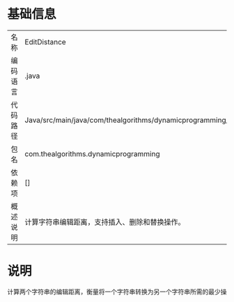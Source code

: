 # 基础信息

|      |      |
|------|------|
| 名称 | EditDistance |
| 编码语言 | .java |
| 代码路径 | Java/src/main/java/com/thealgorithms/dynamicprogramming/EditDistance.java |
| 包名 | com.thealgorithms.dynamicprogramming |
| 依赖项 | [] |
| 概述说明 | 计算字符串编辑距离，支持插入、删除和替换操作。 |

# 说明

计算两个字符串的编辑距离，衡量将一个字符串转换为另一个字符串所需的最少操作次数。支持的操作包括插入字符、删除字符和替换字符。编辑距离越小，表示两个字符串越相似。该算法常用于文本相似度比较、拼写检查和自然语言处理等领域。

# 类列表 Class Summary

| 名称   | 类型  | 说明 |
|-------|------|-------------|
| EditDistance | class | 计算两个字符串的编辑距离，支持插入、删除和替换操作。 |



## 类 EditDistance

|      |      |
|------|------|
| 访问范围 | public final |
| 类型 | class |
| 名称 | EditDistance |
| 说明 | 计算两个字符串的编辑距离，支持插入、删除和替换操作。 |


### UML类图

```mermaid
classDiagram
    class EditDistance {
        +EditDistance()
        +int minDistance(String word1, String word2)
        +int editDistance(String s1, String s2)
        +int editDistance(String s1, String s2, int[][] storage)
    }
```

**描述：**  
`EditDistance` 类是一个工具类，用于计算两个字符串之间的编辑距离。它提供了两种方法：`minDistance` 和 `editDistance`。`minDistance` 使用动态规划来计算编辑距离，而 `editDistance` 则使用递归和记忆化存储来优化计算。该类是 `final` 的，表示不能被继承，并且构造函数是私有的，防止实例化。


### 内部方法调用关系图

```mermaid
graph TD
    A["类EditDistance"]
    B["构造方法: EditDistance()"]
    C["静态方法: int minDistance(String word1, String word2)"]
    D["静态方法: int editDistance(String s1, String s2)"]
    E["静态方法: int editDistance(String s1, String s2, int[][] storage)"]
    F["初始化dp数组: int[][] dp = new int[len1 + 1][len2 + 1]"]
    G["初始化dp[i][0] = i"]
    H["初始化dp[0][j] = j"]
    I["遍历word1和word2: for (int i = 0; i < len1; i++)"]
    J["遍历word2: for (int j = 0; j < len2; j++)"]
    K["比较字符: if (c1 == c2)"]
    L["更新dp[i + 1][j + 1] = dp[i][j]"]
    M["计算替换、插入、删除操作: int replace = dp[i][j] + 1"]
    N["计算插入操作: int insert = dp[i][j + 1] + 1"]
    O["计算删除操作: int delete = dp[i + 1][j] + 1"]
    P["取最小值: int min = Math.min(replace, insert)"]
    Q["取最小值: min = Math.min(delete, min)"]
    R["更新dp[i + 1][j + 1] = min"]
    S["返回结果: return dp[len1][len2]"]
    T["初始化storage数组: int[][] storage = new int[s1.length() + 1][s2.length() + 1]"]
    U["检查storage[m][n] > 0"]
    V["返回storage[m][n]"]
    W["检查m == 0"]
    X["返回storage[m][n] = n"]
    Y["检查n == 0"]
    Z["返回storage[m][n] = m"]
    AA["比较首字符: if (s1.charAt(0) == s2.charAt(0))"]
    AB["递归调用: storage[m][n] = editDistance(s1.substring(1), s2.substring(1), storage)"]
    AC["计算操作1: int op1 = editDistance(s1, s2.substring(1), storage)"]
    AD["计算操作2: int op2 = editDistance(s1.substring(1), s2, storage)"]
    AE["计算操作3: int op3 = editDistance(s1.substring(1), s2.substring(1), storage)"]
    AF["取最小值: storage[m][n] = 1 + Math.min(op1, Math.min(op2, op3))"]
    AG["返回storage[m][n]"]

    A --> B
    A --> C
    A --> D
    A --> E
    C --> F
    C --> G
    C --> H
    C --> I
    I --> J
    J --> K
    K --> L
    K --> M
    M --> N
    N --> O
    O --> P
    P --> Q
    Q --> R
    C --> S
    D --> T
    D --> E
    E --> U
    U --> V
    U --> W
    W --> X
    W --> Y
    Y --> Z
    E --> AA
    AA --> AB
    AA --> AC
    AC --> AD
    AD --> AE
    AE --> AF
    E --> AG
```

这段代码实现了计算两个字符串之间的编辑距离（Edit Distance），即从一个字符串转换到另一个字符串所需的最少操作次数。代码包含两个主要方法：`minDistance`和`editDistance`。`minDistance`使用动态规划的方法计算编辑距离，而`editDistance`则通过递归和备忘录（storage）来优化计算过程。流程图展示了各个方法的调用关系和内部逻辑，包括初始化、遍历、比较字符、计算操作次数以及返回结果等步骤。

### 字段列表 Field List

| 名称  | 类型  | 说明 |
|-------|-------|------|

### 方法列表 Method List

| 名称  | 类型  | 说明 |
|-------|-------|------|
| minDistance | int | 计算两字符串最小编辑距离的动态规划算法。 |
| editDistance | int | 计算字符串编辑距离，使用动态规划优化存储。 |
| editDistance | int | 计算字符串s1和s2的编辑距离，使用二维数组存储中间结果。 |




